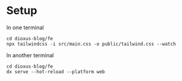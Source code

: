 # Setup

In one terminal

    cd dioxus-blog/fe
    npx tailwindcss -i src/main.css -o public/tailwind.css --watch

In another terminal

    cd dioxus-blog/fe
    dx serve --hot-reload --platform web

